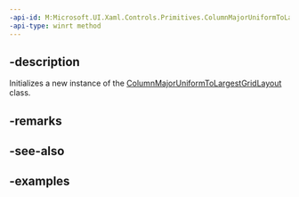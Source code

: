 ```yaml
---
-api-id: M:Microsoft.UI.Xaml.Controls.Primitives.ColumnMajorUniformToLargestGridLayout.#ctor
-api-type: winrt method
---
```


## -description

Initializes a new instance of the [ColumnMajorUniformToLargestGridLayout](columnmajoruniformtolargestgridlayout.md) class.

## -remarks

## -see-also

## -examples

